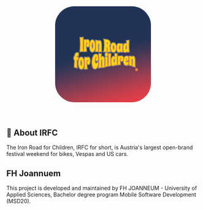 <br>
<h3 align="center">
  <a href="https://github.com/FH-Joanneum-Iron-Road-for-Children/.github/blob/develop/profile/images/logo.png">
  <img src="https://github.com/FH-Joanneum-Iron-Road-for-Children/.github/blob/develop/profile/images/logo.png" alt="IRFC Logo" width="250" style="border-radius: 50px;">
  </a>
</h3>
<br>

## 🛵 About IRFC
The Iron Road for Children, IRFC for short, is Austria's largest open-brand festival weekend for bikes, Vespas and US cars.

## FH Joannuem 
This project is developed and maintained by FH JOANNEUM - University of Applied Sciences, Bachelor degree program Mobile Software Development (MSD20). 
